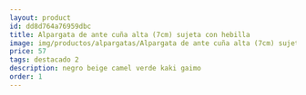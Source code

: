 ```yaml
---
layout: product
id: dd8d764a76959dbc
title: Alpargata de ante cuña alta (7cm) sujeta con hebilla
image: img/productos/alpargatas/Alpargata de ante cuña alta (7cm) sujeta con hebilla=57=destacado 2=negro beige camel verde kaki gaimo.webp
price: 57
tags: destacado 2
description: negro beige camel verde kaki gaimo
order: 1
---
```

